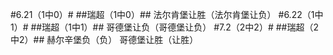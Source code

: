 #6.21（1中0）#
##瑞超（1中0）##
法尔肯堡让胜（法尔肯堡让负）
#6.22（1中1）#
##瑞超（1中1）##
哥德堡让负（哥德堡让负）
#7.2（2中2）#
##瑞超（2中2）##
赫尔辛堡负（负）
哥德堡让胜（让胜）